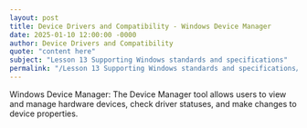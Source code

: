```yaml
---
layout: post
title: Device Drivers and Compatibility - Windows Device Manager
date: 2025-01-10 12:00:00 -0000
author: Device Drivers and Compatibility
quote: "content here"
subject: "Lesson 13 Supporting Windows standards and specifications"
permalink: "/Lesson 13 Supporting Windows standards and specifications/Device Drivers and Compatibility/Device Drivers and Compatibility - Windows Device Manager"
---
```


Windows Device Manager: The Device Manager tool allows users to view and manage hardware devices, check driver statuses, and make changes to device properties.
